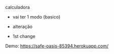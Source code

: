 calculadora


- vai ter 1 modo (basico)

- alteração
- 1st change

Demo:
https://safe-oasis-85394.herokuapp.com/
